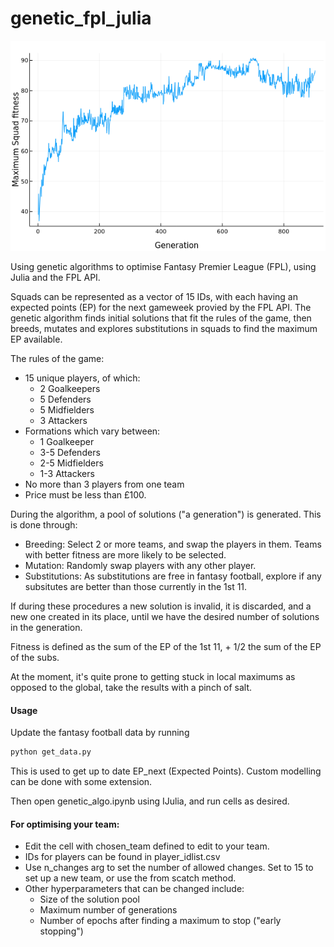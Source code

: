 # genetic_fpl_julia
![graph](https://raw.githubusercontent.com/Duncan-Hunter/genetic_fpl_julia/main/banner.png?token=AIN2UDQF7VCAZJXJFI56IU27TMJH6)

Using genetic algorithms to optimise Fantasy Premier League (FPL), using Julia and the FPL API.

Squads can be represented as a vector of 15 IDs, with each having an expected points (EP) for the next gameweek provied by the FPL API. The genetic algorithm finds initial solutions that fit the rules of the game, then breeds, mutates and explores substitutions in squads to find the maximum EP available.

The rules of the game:
 - 15 unique players, of which:
    - 2 Goalkeepers
    - 5 Defenders
    - 5 Midfielders
    - 3 Attackers
- Formations which vary between:
    - 1 Goalkeeper
    - 3-5 Defenders
    - 2-5 Midfielders
    - 1-3 Attackers
- No more than 3 players from one team
- Price must be less than £100.

During the algorithm, a pool of solutions ("a generation") is generated. This is done through:
 - Breeding: Select 2 or more teams, and swap the players in them. Teams with better fitness are more likely to be selected.
 - Mutation: Randomly swap players with any other player.
 - Substitutions: As substitutions are free in fantasy football, explore if any subsitutes are better than those currently in the 1st 11.

If during these procedures a new solution is invalid, it is discarded, and a new one created in its place, until we have the desired number of solutions in the generation.

Fitness is defined as the sum of the EP of the 1st 11, + 1/2 the sum of the EP of the subs.

At the moment, it's quite prone to getting stuck in local maximums as opposed to the global, take the results with a pinch of salt.

#### Usage

Update the fantasy football data by running 
```bash
python get_data.py
```

This is used to get up to date EP_next (Expected Points). Custom modelling can be done with some extension.

Then open genetic_algo.ipynb using IJulia, and run cells as desired.

#### For optimising your team:
 - Edit the cell with chosen_team defined to edit to your team.
 - IDs for players can be found in player_idlist.csv
 - Use n_changes arg to set the number of allowed changes. Set to 15 to set up a new team, or use the from scatch method.
 - Other hyperparameters that can be changed include:
    - Size of the solution pool
    - Maximum number of generations
    - Number of epochs after finding a maximum to stop ("early stopping")